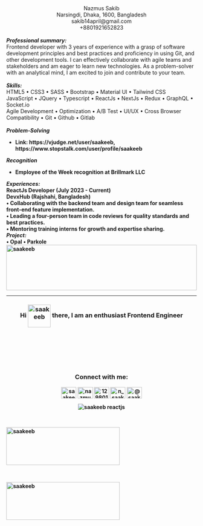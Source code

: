 <div align="center">
  <div style="display: block; margin: auto;">
    <div>
      <div>
        <div>
          Nazmus Sakib
        </div>
      </div>
    </div>
    <div>
      <div>
        <div class="address">
          <div>
            <span>Narsingdi, Dhaka, 1600, Bangladesh</span>
          </div>
          <div>
            <span dependency="EMAIL" class="field">sakib14april@gmail.com</span>
          </div>
          <div>
            <span class="field">+8801921652823</span>
          </div>
        </div>
      </div>
    </div>
  </div>
</div>
<br/>
<div>
   <div>
      <b><i>Professional summary:</i></b>
      </div>
  <div>
    <div>
      Frontend developer with 3 years of experience with a grasp of software
      development principles and best practices and proficiency in using Git,
      and other development tools. I can effectively collaborate with agile
      teams and stakeholders and am eager to learn new technologies. As a
      problem-solver with an analytical mind, I am excited to join and
      contribute to your team.
    </div>
  </div>
</div>
<br/>
<div>
  <div>
    <div>
      <b><i>Skills:</i></b>
      </div>
  </div>
  <div>
    HTML5 • CSS3 • SASS • Bootstrap • Material UI • Tailwind CSS
    <br/>
    JavaScript • JQuery • Typescript •  ReactJs • NextJs • Redux • GraphQL • Socket.io
    <br/>
    Agile Development • Optimization • A/B Test • UI/UX • Cross Browser Compatibility • Git • Github • Gitlab
  </div>
</div>
<br/>
<div>
  <div>
    <div>
      <b><i>Problem-Solving</i>
      </div>
    <ul>
      <li class="level-2">
        Link: https://vjudge.net/user/saakeeb,
        https://www.stopstalk.com/user/profile/saakeeb<br />
      </li>
    </ul>
    <div>
      <strong><em>Recognition</em></strong>
    </div>
    <ul>
      <li class="level-2">
        <div>
          Employee of the Week recognition at Brillmark LLC
        </div>
      </li>
    </ul>
  </div>
</div>
<div>
  <div>
    <div>
      <b><i>Experiences:</i></b>
    </div>
  </div>
  <div>
    <div>
      ReactJs Developer (July 2023 - Current)<br />DevxHub (Rajshahi, Bangladesh)
    </div>
    <div>
      • Collaborating with the backend team and design team for seamless
      front-end feature implementation. <br/>• Leading a four-person team in code
      reviews for quality standards and best practices. <br/>• Mentoring training
      interns for growth and expertise sharing.
    </div>
  </div>
  <div>
    <b><i>Project:</i></b><br/>
    • Opal • Parkole
  </div>
</div>


</div>

<a href="https://nazmus-home.netlify.app/" target="_blank">
  <img src="https://user-images.githubusercontent.com/60483192/236107328-8bd4fc5d-561a-402f-9c7b-cc1b3c05d4d3.svg" alt="saakeeb" style="width: 100%; display: block; margin: auto; height: 120px">
</a>
<hr/>
<h3 align="center">Hi <img align="center" src="https://user-images.githubusercontent.com/18350557/176309783-0785949b-9127-417c-8b55-ab5a4333674e.gif" alt="saakeeb" height="60" width="60" /> there, I am an enthusiast Frontend Engineer</h3>
<br/><br/>

<br/><br/>
<h3 align="center">Connect with me:</h3>
<p align="center">
<a href="https://twitter.com/saakeeb" target="_blank"><img align="center" src="https://cdn.jsdelivr.net/npm/simple-icons@3.0.1/icons/twitter.svg" alt="saakeeb @saakeeb medium @dev.saakeeb @nazmus-sakib-developer frontend developer" height="30" width="40" /></a>
<a href="https://linkedin.com/in/nazmus-sakib-developer" target="_blank"><img align="center" src="https://cdn.jsdelivr.net/npm/simple-icons@3.0.1/icons/linkedin.svg" alt="nazmus-sakib-developer @saakeeb medium @dev.saakeeb @nazmus-sakib-developer frontend developer" height="30" width="40" /></a>
<a href="https://stackoverflow.com/users/12980133" target="_blank"><img align="center" src="https://cdn.jsdelivr.net/npm/simple-icons@3.0.1/icons/stackoverflow.svg" alt="12980133 @saakeeb medium @dev.saakeeb @nazmus-sakib-developer frontend developer" height="30" width="40" /></a>
<a href="https://instagram.com/n_saakeeb" target="_blank"><img align="center" src="https://cdn.jsdelivr.net/npm/simple-icons@3.0.1/icons/instagram.svg" alt="n_saakeeb @saakeeb medium @dev.saakeeb @nazmus-sakib-developer frontend developer" height="30" width="40" /></a>
<a href="https://saakeeb.medium.com/" target="_blank"><img align="center" src="https://cdn.jsdelivr.net/npm/simple-icons@3.0.1/icons/medium.svg" alt="@saakeeb medium @dev.saakeeb @nazmus-sakib-developer frontend developer" height="30" width="40" /></a>
</p>

<p align="center"> <img src="https://komarev.com/ghpvc/?username=saakeeb&label=Profile%20views&color=0e75b6&style=flat" alt="saakeeb reactjs" /> </p>
<br/>
<p style="display: flex; justify-content: center; align-items: center; height: 100px; width: 300px;">
  <img src="https://github-readme-stats.vercel.app/api?username=saakeeb&count_private=true&show_icons=true" alt="saakeeb" style="height: 100%; width: 100%;">
</p>

<br/>

<p style="display: flex; justify-content: center; align-items: center; height: 100px; width: 300px;">
  <img src="https://github-readme-stats.vercel.app/api/top-langs?username=saakeeb&show_icons=true&locale=en&layout=donut" alt="saakeeb" style="height: 100%; width: 100%;">
</p>
